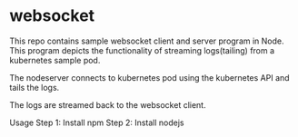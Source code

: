 # websocket
This repo contains sample websocket client and server program in Node.
This program depicts the functionality of streaming logs(tailing) from a kubernetes sample pod.

The nodeserver connects to kubernetes pod using the kubernetes API and tails the logs.

The logs are streamed back to the websocket client.

Usage
Step 1: Install npm 
Step 2: Install nodejs
